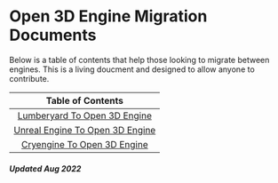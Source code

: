 # Open 3D Engine Migration Documents

Below is a table of contents that help those looking to migrate between engines. This is a living doucment and designed to allow anyone to contribute. 

| **Table of Contents** |
| :------------: |
| [Lumberyard To Open 3D Engine](https://github.com/o3de/community/) |
| [Unreal Engine To Open 3D Engine](/Unreal%Engine%to%O3DE/) |
| [Cryengine To Open 3D Engine](https://github.com/o3de/community/) |


##### Updated Aug 2022

